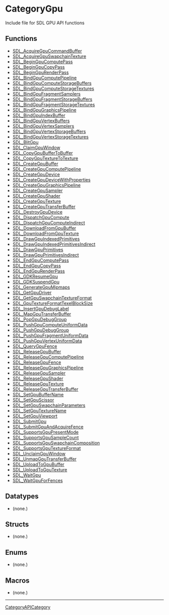 # CategoryGpu

Include file for SDL GPU API functions

<!-- END CATEGORY DOCUMENTATION -->

## Functions

<!-- DO NOT HAND-EDIT CATEGORY LISTS, THEY ARE AUTOGENERATED AND WILL BE OVERWRITTEN, BASED ON TAGS IN INDIVIDUAL PAGE FOOTERS. EDIT THOSE INSTEAD. -->
<!-- BEGIN CATEGORY LIST: CategoryGpu, CategoryAPIFunction -->
- [SDL_AcquireGpuCommandBuffer](SDL_AcquireGpuCommandBuffer)
- [SDL_AcquireGpuSwapchainTexture](SDL_AcquireGpuSwapchainTexture)
- [SDL_BeginGpuComputePass](SDL_BeginGpuComputePass)
- [SDL_BeginGpuCopyPass](SDL_BeginGpuCopyPass)
- [SDL_BeginGpuRenderPass](SDL_BeginGpuRenderPass)
- [SDL_BindGpuComputePipeline](SDL_BindGpuComputePipeline)
- [SDL_BindGpuComputeStorageBuffers](SDL_BindGpuComputeStorageBuffers)
- [SDL_BindGpuComputeStorageTextures](SDL_BindGpuComputeStorageTextures)
- [SDL_BindGpuFragmentSamplers](SDL_BindGpuFragmentSamplers)
- [SDL_BindGpuFragmentStorageBuffers](SDL_BindGpuFragmentStorageBuffers)
- [SDL_BindGpuFragmentStorageTextures](SDL_BindGpuFragmentStorageTextures)
- [SDL_BindGpuGraphicsPipeline](SDL_BindGpuGraphicsPipeline)
- [SDL_BindGpuIndexBuffer](SDL_BindGpuIndexBuffer)
- [SDL_BindGpuVertexBuffers](SDL_BindGpuVertexBuffers)
- [SDL_BindGpuVertexSamplers](SDL_BindGpuVertexSamplers)
- [SDL_BindGpuVertexStorageBuffers](SDL_BindGpuVertexStorageBuffers)
- [SDL_BindGpuVertexStorageTextures](SDL_BindGpuVertexStorageTextures)
- [SDL_BlitGpu](SDL_BlitGpu)
- [SDL_ClaimGpuWindow](SDL_ClaimGpuWindow)
- [SDL_CopyGpuBufferToBuffer](SDL_CopyGpuBufferToBuffer)
- [SDL_CopyGpuTextureToTexture](SDL_CopyGpuTextureToTexture)
- [SDL_CreateGpuBuffer](SDL_CreateGpuBuffer)
- [SDL_CreateGpuComputePipeline](SDL_CreateGpuComputePipeline)
- [SDL_CreateGpuDevice](SDL_CreateGpuDevice)
- [SDL_CreateGpuDeviceWithProperties](SDL_CreateGpuDeviceWithProperties)
- [SDL_CreateGpuGraphicsPipeline](SDL_CreateGpuGraphicsPipeline)
- [SDL_CreateGpuSampler](SDL_CreateGpuSampler)
- [SDL_CreateGpuShader](SDL_CreateGpuShader)
- [SDL_CreateGpuTexture](SDL_CreateGpuTexture)
- [SDL_CreateGpuTransferBuffer](SDL_CreateGpuTransferBuffer)
- [SDL_DestroyGpuDevice](SDL_DestroyGpuDevice)
- [SDL_DispatchGpuCompute](SDL_DispatchGpuCompute)
- [SDL_DispatchGpuComputeIndirect](SDL_DispatchGpuComputeIndirect)
- [SDL_DownloadFromGpuBuffer](SDL_DownloadFromGpuBuffer)
- [SDL_DownloadFromGpuTexture](SDL_DownloadFromGpuTexture)
- [SDL_DrawGpuIndexedPrimitives](SDL_DrawGpuIndexedPrimitives)
- [SDL_DrawGpuIndexedPrimitivesIndirect](SDL_DrawGpuIndexedPrimitivesIndirect)
- [SDL_DrawGpuPrimitives](SDL_DrawGpuPrimitives)
- [SDL_DrawGpuPrimitivesIndirect](SDL_DrawGpuPrimitivesIndirect)
- [SDL_EndGpuComputePass](SDL_EndGpuComputePass)
- [SDL_EndGpuCopyPass](SDL_EndGpuCopyPass)
- [SDL_EndGpuRenderPass](SDL_EndGpuRenderPass)
- [SDL_GDKResumeGpu](SDL_GDKResumeGpu)
- [SDL_GDKSuspendGpu](SDL_GDKSuspendGpu)
- [SDL_GenerateGpuMipmaps](SDL_GenerateGpuMipmaps)
- [SDL_GetGpuDriver](SDL_GetGpuDriver)
- [SDL_GetGpuSwapchainTextureFormat](SDL_GetGpuSwapchainTextureFormat)
- [SDL_GpuTextureFormatTexelBlockSize](SDL_GpuTextureFormatTexelBlockSize)
- [SDL_InsertGpuDebugLabel](SDL_InsertGpuDebugLabel)
- [SDL_MapGpuTransferBuffer](SDL_MapGpuTransferBuffer)
- [SDL_PopGpuDebugGroup](SDL_PopGpuDebugGroup)
- [SDL_PushGpuComputeUniformData](SDL_PushGpuComputeUniformData)
- [SDL_PushGpuDebugGroup](SDL_PushGpuDebugGroup)
- [SDL_PushGpuFragmentUniformData](SDL_PushGpuFragmentUniformData)
- [SDL_PushGpuVertexUniformData](SDL_PushGpuVertexUniformData)
- [SDL_QueryGpuFence](SDL_QueryGpuFence)
- [SDL_ReleaseGpuBuffer](SDL_ReleaseGpuBuffer)
- [SDL_ReleaseGpuComputePipeline](SDL_ReleaseGpuComputePipeline)
- [SDL_ReleaseGpuFence](SDL_ReleaseGpuFence)
- [SDL_ReleaseGpuGraphicsPipeline](SDL_ReleaseGpuGraphicsPipeline)
- [SDL_ReleaseGpuSampler](SDL_ReleaseGpuSampler)
- [SDL_ReleaseGpuShader](SDL_ReleaseGpuShader)
- [SDL_ReleaseGpuTexture](SDL_ReleaseGpuTexture)
- [SDL_ReleaseGpuTransferBuffer](SDL_ReleaseGpuTransferBuffer)
- [SDL_SetGpuBufferName](SDL_SetGpuBufferName)
- [SDL_SetGpuScissor](SDL_SetGpuScissor)
- [SDL_SetGpuSwapchainParameters](SDL_SetGpuSwapchainParameters)
- [SDL_SetGpuTextureName](SDL_SetGpuTextureName)
- [SDL_SetGpuViewport](SDL_SetGpuViewport)
- [SDL_SubmitGpu](SDL_SubmitGpu)
- [SDL_SubmitGpuAndAcquireFence](SDL_SubmitGpuAndAcquireFence)
- [SDL_SupportsGpuPresentMode](SDL_SupportsGpuPresentMode)
- [SDL_SupportsGpuSampleCount](SDL_SupportsGpuSampleCount)
- [SDL_SupportsGpuSwapchainComposition](SDL_SupportsGpuSwapchainComposition)
- [SDL_SupportsGpuTextureFormat](SDL_SupportsGpuTextureFormat)
- [SDL_UnclaimGpuWindow](SDL_UnclaimGpuWindow)
- [SDL_UnmapGpuTransferBuffer](SDL_UnmapGpuTransferBuffer)
- [SDL_UploadToGpuBuffer](SDL_UploadToGpuBuffer)
- [SDL_UploadToGpuTexture](SDL_UploadToGpuTexture)
- [SDL_WaitGpu](SDL_WaitGpu)
- [SDL_WaitGpuForFences](SDL_WaitGpuForFences)
<!-- END CATEGORY LIST -->

## Datatypes

<!-- DO NOT HAND-EDIT CATEGORY LISTS, THEY ARE AUTOGENERATED AND WILL BE OVERWRITTEN, BASED ON TAGS IN INDIVIDUAL PAGE FOOTERS. EDIT THOSE INSTEAD. -->
<!-- BEGIN CATEGORY LIST: CategoryGpu, CategoryAPIDatatype -->
- (none.)
<!-- END CATEGORY LIST -->

## Structs

<!-- DO NOT HAND-EDIT CATEGORY LISTS, THEY ARE AUTOGENERATED AND WILL BE OVERWRITTEN, BASED ON TAGS IN INDIVIDUAL PAGE FOOTERS. EDIT THOSE INSTEAD. -->
<!-- BEGIN CATEGORY LIST: CategoryGpu, CategoryAPIStruct -->
- (none.)
<!-- END CATEGORY LIST -->

## Enums

<!-- DO NOT HAND-EDIT CATEGORY LISTS, THEY ARE AUTOGENERATED AND WILL BE OVERWRITTEN, BASED ON TAGS IN INDIVIDUAL PAGE FOOTERS. EDIT THOSE INSTEAD. -->
<!-- BEGIN CATEGORY LIST: CategoryGpu, CategoryAPIEnum -->
- (none.)
<!-- END CATEGORY LIST -->

## Macros

<!-- DO NOT HAND-EDIT CATEGORY LISTS, THEY ARE AUTOGENERATED AND WILL BE OVERWRITTEN, BASED ON TAGS IN INDIVIDUAL PAGE FOOTERS. EDIT THOSE INSTEAD. -->
<!-- BEGIN CATEGORY LIST: CategoryGpu, CategoryAPIMacro -->
- (none.)
<!-- END CATEGORY LIST -->

----
[CategoryAPICategory](CategoryAPICategory)

